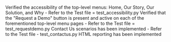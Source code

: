 Verified the accessibility of the top-level menus: Home, Our Story, Our Solution, and Why - Refer to the Test file  = test_accessibility.py
Verified that the "Request a Demo" button is present and active on each of the forementioned top-level menu pages - Refer to the Test file = test_requestdemo.py
Contact Us scenarios has been implemented - Refer to the Test file - test_contactus.py
HTML reporting has been implemented
